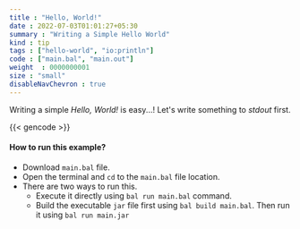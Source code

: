```yaml
---
title : "Hello, World!"
date : 2022-07-03T01:01:27+05:30
summary : "Writing a Simple Hello World"
kind : tip 
tags : ["hello-world", "io:println"] 
code : ["main.bal", "main.out"] 
weight  : 0000000001 
size : "small"
disableNavChevron : true    
---
```

Writing a simple *Hello, World!* is easy...! Let's write something to *stdout* first.

{{< gencode >}}

#### How to run this example?

- Download `main.bal` file.
- Open the terminal and `cd` to the `main.bal` file location.
- There are two ways to run this.
  - Execute it directly using `bal run main.bal` command.
  - Build the executable `jar` file first using `bal build main.bal`. Then run it using `bal run main.jar`  
